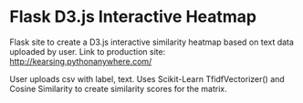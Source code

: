 # Flask D3.js Interactive Heatmap
Flask site to create a D3.js interactive similarity heatmap based on text data uploaded by user.
Link to production site: http://kearsing.pythonanywhere.com/

User uploads csv with label, text.
Uses Scikit-Learn TfidfVectorizer() and Cosine Similarity to create similarity scores for the matrix.
